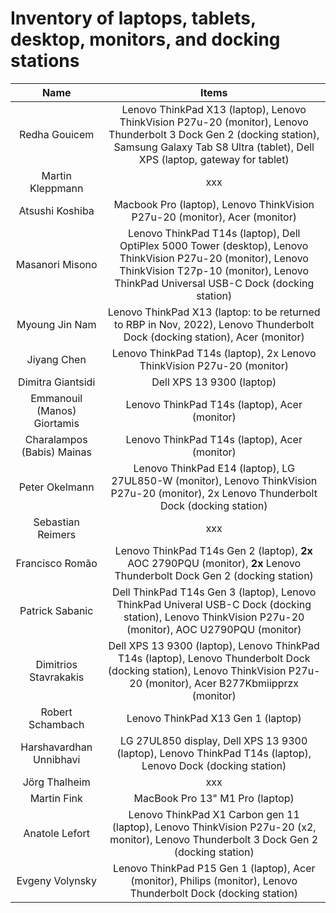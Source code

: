 # Inventory of laptops, tablets, desktop, monitors, and docking stations

| Name                        | Items                                                                                                                                                                                              |
|:---------------------------:|:--------------------------------------------------------------------------------------------------------------------------------------------------------------------------------------------------:|
| Redha Gouicem               | Lenovo ThinkPad X13 (laptop), Lenovo ThinkVision P27u-20 (monitor), Lenovo Thunderbolt 3 Dock Gen 2 (docking station), Samsung Galaxy Tab S8 Ultra (tablet), Dell XPS (laptop, gateway for tablet) |
| Martin Kleppmann            | xxx                                                                                                                                                                                                |
| Atsushi Koshiba             | Macbook Pro (laptop), Lenovo ThinkVision P27u-20 (monitor), Acer (monitor)                                                                                                                                                                               |
| Masanori Misono             | Lenovo ThinkPad T14s (laptop), Dell OptiPlex 5000 Tower (desktop), Lenovo ThinkVision P27u-20 (monitor), Lenovo ThinkVision T27p-10 (monitor), Lenovo ThinkPad Universal USB-C Dock (docking station)                                                       |
| Myoung Jin Nam              | Lenovo ThinkPad X13 (laptop: to be returned to RBP in Nov, 2022), Lenovo Thunderbolt Dock (docking station), Acer (monitor)                                                                           |
| Jiyang Chen                 | Lenovo ThinkPad T14s (laptop), 2x Lenovo ThinkVision P27u-20 (monitor)                                                                                                                             |
| Dimitra Giantsidi           | Dell XPS 13 9300 (laptop)                                                                                                                                                                           |
| Emmanouil (Manos) Giortamis | Lenovo ThinkPad T14s (laptop), Acer (monitor)                                                                                                                                                                                                  |
| Charalampos (Babis) Mainas  | Lenovo ThinkPad T14s (laptop), Acer (monitor)                                                                                                                                                                                                |
| Peter Okelmann              | Lenovo ThinkPad E14 (laptop), LG 27UL850-W (monitor), Lenovo ThinkVision P27u-20 (monitor), 2x Lenovo Thunderbolt Dock (docking station)                                                           |
| Sebastian Reimers           | xxx                                                                                                                                                                                                |
| Francisco Romão             | Lenovo ThinkPad T14s Gen 2 (laptop), **2x** AOC 2790PQU (monitor), **2x** Lenovo Thunderbolt Dock Gen 2 (docking station)                                                           |
| Patrick Sabanic             | Dell ThinkPad T14s Gen 3 (laptop), Lenovo ThinkPad Univeral USB-C Dock (docking station), Lenovo ThinkVision P27u-20 (monitor), AOC U2790PQU (monitor)                                                                                                                                                                                         |
| Dimitrios Stavrakakis       | Dell XPS 13 9300 (laptop), Lenovo ThinkPad T14s (laptop), Lenovo Thunderbolt Dock (docking station), Lenovo ThinkVision P27u-20 (monitor), Acer B277Kbmiipprzx (monitor)                                                      |
| Robert Schambach            | Lenovo ThinkPad X13 Gen 1 (laptop) |
| Harshavardhan Unnibhavi     | LG 27UL850 display, Dell XPS 13 9300 (laptop), Lenovo ThinkPad T14s (laptop), Lenovo Dock (docking station) |
| Jörg Thalheim               | xxx                                                                                                                                                                                                |
| Martin Fink                 | MacBook Pro 13" M1 Pro (laptop) |
| Anatole Lefort              | Lenovo ThinkPad X1 Carbon gen 11 (laptop), Lenovo ThinkVision P27u-20 (x2, monitor), Lenovo Thunderbolt 3 Dock Gen 2 (docking station) |
| Evgeny Volynsky             | Lenovo ThinkPad P15 Gen 1 (laptop), Acer (monitor), Philips (monitor), Lenovo Thunderbolt Dock (docking station) |
